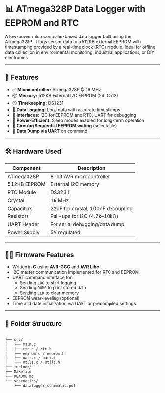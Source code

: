 # 📊 ATmega328P Data Logger with EEPROM and RTC

A low-power microcontroller-based data logger built using the ATmega328P.
It logs sensor data to a 512KB external EEPROM with timestamping provided by a real-time clock (RTC) module.
Ideal for offline data collection in environmental monitoring, industrial applications, or DIY electronics.

---

## 🔧 Features

- ✅ **Microcontroller:** ATmega328P @ 16 MHz
- 📦 **Memory:** 512KB External I2C EEPROM (24LC512)
- 🕒 **Timekeeping:** DS3231 
- 📝 **Data Logging:** Logs data with accurate timestamps
- 🔌 **Interfaces:** I2C for EEPROM and RTC, UART for debugging
- 💾 **Power-Efficient:** Sleep modes enabled for long-term operation
- 🔄 **Circular/Sequential EEPROM writing** (selectable)
- 📠 **Data Dump via UART** on command

---

## 🛠️ Hardware Used

| Component         | Description                  |
|------------------|------------------------------|
| ATmega328P       | 8-bit AVR microcontroller     |
| 512KB EEPROM     | External I2C memory            |
| RTC Module       | DS3231                          |
| Crystal          | 16 MHz                           |
| Capacitors       | 22pF for crystal, 100nF decoupling |
| Resistors        | Pull-ups for I2C (4.7k–10kΩ)   |
| UART Header      | For serial debugging/data dump |
| Power Supply     | 5V regulated                    |

---

## 🧑‍💻 Firmware Features

- Written in **C** using **AVR-GCC** and **AVR Libc**
- I2C master communication implemented for RTC and EEPROM
- UART command interface for:
  - Sending `LOG` to start logging
  - Sending `DUMP` to print stored data
  - Sending `CLR` to clear memory
- EEPROM wear-leveling (optional)
- Time and date initialization via UART or precompiled settings

---

## 📂 Folder Structure

```bash
.
├── src/
│   ├── main.c
│   ├── rtc.c / rtc.h
│   ├── eeprom.c / eeprom.h
│   ├── uart.c / uart.h
│   └── utils.c / utils.h
├── include/
├── Makefile
├── README.md
└── schematics/
    └── datalogger_schematic.pdf
